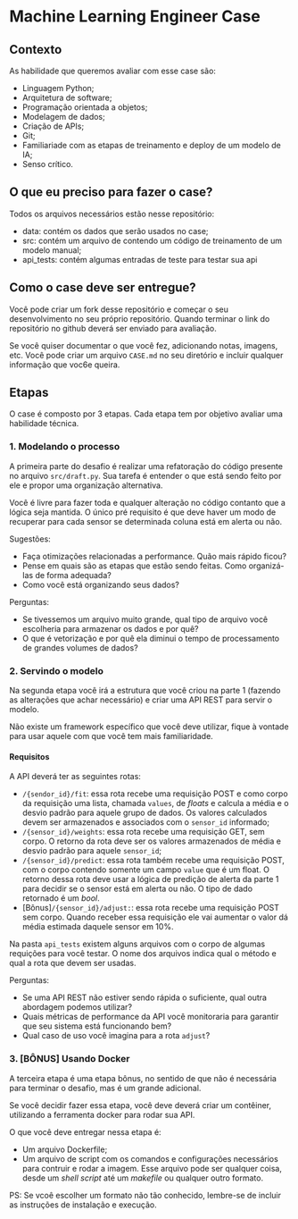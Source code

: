 # Machine Learning Engineer Case

## Contexto
As habilidade que queremos avaliar com esse case são:
- Linguagem Python;
- Arquitetura de software;
- Programação orientada a objetos;
- Modelagem de dados;
- Criação de APIs;
- Git;
- Familiariade com as etapas de treinamento e deploy de um modelo de IA;
- Senso crítico.

## O que eu preciso para fazer o case?

Todos os arquivos necessários estão nesse repositório:

- data: contém os dados que serão usados no case;
- src: contém um arquivo de contendo um código de treinamento de um modelo manual;
- api_tests: contém algumas entradas de teste para testar sua api

## Como o case deve ser entregue?

Você pode criar um fork desse repositório e começar o seu desenvolvimento no seu próprio repositório. Quando terminar o link do repositório no github deverá ser enviado para avaliação.

Se você quiser documentar o que você fez, adicionando notas, imagens, etc. Você pode criar um arquivo `CASE.md` no seu diretório e incluir qualquer informação que voc6e queira.

## Etapas

O case é composto por 3 etapas. Cada etapa tem por objetivo avaliar uma habilidade técnica.

### 1. Modelando o processo

A primeira parte do desafio é realizar uma refatoração do código presente no arquivo `src/draft.py`. Sua tarefa é entender o que está sendo feito por ele e propor uma organização alternativa.

Você é livre para fazer toda e qualquer alteração no código contanto que a lógica seja mantida. O único pré requisito é que deve haver um modo de recuperar para cada sensor se determinada coluna está em alerta ou não.

Sugestões:
- Faça otimizações relacionadas a performance. Quão mais rápido ficou?
- Pense em quais são as etapas que estão sendo feitas. Como organizá-las de forma adequada?
- Como você está organizando seus dados?

Perguntas:
- Se tivessemos um arquivo muito grande, qual tipo de arquivo você escolheria para armazenar os dados e por quê?
- O que é vetorização e por quê ela diminui o tempo de processamento de grandes volumes de dados?

### 2. Servindo o modelo

Na segunda etapa você irá a estrutura que você criou na parte 1 (fazendo as alterações que achar necessário) e criar uma API REST para servir o modelo.

Não existe um framework específico que você deve utilizar, fique à vontade para usar aquele com que você tem mais familiaridade.

#### Requisitos

A API deverá ter as seguintes rotas:

- `/{sendor_id}/fit`: essa rota recebe uma requisição POST e como corpo da requisição uma lista, chamada `values`, de *floats* e calcula a média e o desvio padrão para aquele grupo de dados. Os valores calculados devem ser armazenados e associados com o `sensor_id` informado;
- `/{sensor_id}/weights`: essa rota recebe uma requisição GET, sem corpo. O retorno da rota deve ser os valores armazenados de média e desvio padrão para aquele `sensor_id`;
- `/{sensor_id}/predict`: essa rota também recebe uma requisição POST, com o corpo contendo somente um campo `value` que é um float. O retorno dessa rota deve usar a lógica de predição de alerta da parte 1 para decidir se o sensor está em alerta ou não. O tipo de dado retornado é um *bool*.
-  [Bônus]`/{sensor_id}/adjust:`: essa rota recebe uma requisição POST sem corpo. Quando receber essa requisição ele vai aumentar o valor dá média estimada daquele sensor em 10%.

Na pasta `api_tests` existem alguns arquivos com o corpo de algumas requições para você testar. O nome dos arquivos indica qual o método e qual a rota que devem ser usadas. 


Perguntas:
- Se uma API REST não estiver sendo rápida o suficiente, qual outra abordagem podemos utilizar?
- Quais métricas de performance da API você monitoraria para garantir que seu sistema está funcionando bem?
- Qual caso de uso você imagina para a rota `adjust`?

### 3. [BÔNUS] Usando Docker

A terceira etapa é uma etapa bônus, no sentido de que não é necessária para terminar o desafio, mas é um grande adicional.

Se você decidir fazer essa etapa, você deve deverá criar um contêiner, utilizando a ferramenta docker para rodar sua API.

O que você deve entregar nessa etapa é:

- Um arquivo Dockerfile;
- Um arquivo de script com os comandos e configurações necessários para contruir e rodar a imagem. Esse arquivo pode ser qualquer coisa, desde um *shell script* até um *makefile* ou qualquer outro formato.

PS: Se vcoê escolher um formato não tão conhecido, lembre-se de incluir as instruções de instalação e execução.
